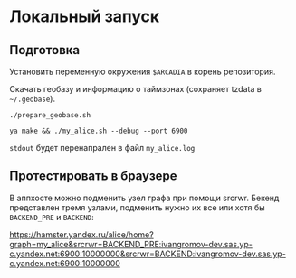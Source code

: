# Локальный запуск

## Подготовка

Установить переменную окружения `$ARCADIA` в корень репозитория.

Скачать геобазу и информацию о таймзонах (сохраняет tzdata в `~/.geobase`).
```shell script
./prepare_geobase.sh
```


```shell script
ya make && ./my_alice.sh --debug --port 6900
```

`stdout` будет перенапрален в файл `my_alice.log`

## Протестировать в браузере

В аппхосте можно подменить узел графа при помощи srcrwr. Бекенд представлен тремя узлами, подменить нужно их все или хотя бы `BACKEND_PRE` и `BACKEND`:

https://hamster.yandex.ru/alice/home?graph=my_alice&srcrwr=BACKEND_PRE:ivangromov-dev.sas.yp-c.yandex.net:6900:10000000&srcrwr=BACKEND:ivangromov-dev.sas.yp-c.yandex.net:6900:10000000
